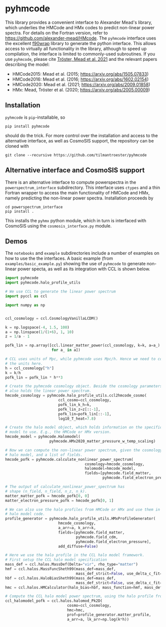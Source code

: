 # pyhmcode

This library provides a convenient interface to Alexander Mead's library, which underlies the HMCode and HMx codes to predict non-linear power spectra. For details on the Fortran version, refer to https://github.com/alexander-mead/HMcode.
The `pyhmcode` interface uses the excellent [f90wrap](https://github.com/jameskermode/f90wrap) library to generate the python interface. This allows access to virtually all functionality in the library, although to speed up compilation, the interface is limited to commonly-used subroutines.
If you use `pyhmcode`, please cite [Tröster, Mead et al. 2021](https://arxiv.org/abs/2109.04458) and the relevant papers describing the model:
- HMCode2015: Mead et al. (2015; https://arxiv.org/abs/1505.07833)
- HMCode2016: Mead et al. (2016; https://arxiv.org/abs/1602.02154)
- HMCode2020: Mead et al. (2021; https://arxiv.org/abs/2009.01858)
- HMx: Mead, Tröster et al. (2020; https://arxiv.org/abs/2005.00009)

## Installation
`pyhmcode` is `pip`-installable, so
```
pip install pyhmcode
```
should do the trick. For more control over the installation and access to the alternative interface, as well as CosmoSIS support, the repository can be cloned with
```
git clone --recursive https://github.com/tilmantroester/pyhmcode
```

## Alternative interface and CosmoSIS support
There is an alternative interface to compute powerspectra in the `powerspectrum_interface` subdirectory. This interface uses `ctypes` and a thin Fortran wrapper to access the main functionality of HMCode and HMx, namely predicting the non-linear power spectra.
Installation proceeds by
```
cd powerspectrum_interface
pip install .
```
This installs the `pyhmx` python module, which in turn is interfaced with CosmoSIS using the `cosmosis_interface.py` module.

## Demos

The `notebooks` and `example` subdirectories include a number of examples on how to use the the interfaces. 
A basic example (from `examples/basic_example.py`) showing the use of `pyhmcode` to generate non-linear power specta, as well as its integration with CCL is shown below.
```python
import pyhmcode
import pyhmcode.halo_profile_utils

# We use CCL to generate the linear power spectrum
import pyccl as ccl

import numpy as np


ccl_cosmology = ccl.CosmologyVanillaLCDM()

k = np.logspace(-4, 1.5, 100)
a = np.linspace(1/(1+6), 1, 10)
z = 1/a - 1

pofk_lin = np.array([ccl.linear_matter_power(ccl_cosmology, k=k, a=a_)
                     for a_ in a])

# CCL uses units of Mpc, while pyhmcode uses Mpc/h. Hence we need to convert
# the units here.
h = ccl_cosmology["h"]
k = k/h
pofk_lin = pofk_lin * h**3

# Create the pyhmcode cosmology object. Beside the cosmology parameters, it
# also holds the linear power spectrum.
hmcode_cosmology = pyhmcode.halo_profile_utils.ccl2hmcode_cosmo(
                        ccl_cosmo=ccl_cosmology,
                        pofk_lin_k_h=k,
                        pofk_lin_z=z[::-1],
                        pofk_lin=pofk_lin[::-1],
                        log10_T_heat=7.8)

# Create the halo model object, which holds information on the specific halo
# model to use. E.g., the HMCode or HMx version.
hmcode_model = pyhmcode.Halomodel(
                    pyhmcode.HMx2020_matter_pressure_w_temp_scaling)

# Now we can compute the non-linear power spectrum, given the cosmology,
# halo model, and a list of fields.
hmcode_pofk = pyhmcode.calculate_nonlinear_power_spectrum(
                                    cosmology=hmcode_cosmology,
                                    halomodel=hmcode_model, 
                                    fields=[pyhmcode.field_matter,
                                            pyhmcode.field_electron_pressure])

# The output of calculate_nonlinear_power_spectrum has
# shape (n_field, n_field, n_z, n_k).
matter_matter_pofk = hmcode_pofk[0, 0]
matter_electron_pressure_pofk = hmcode_pofk[0, 1]

# We can also use the halo profiles from HMCode or HMx and use them in another
# halo model code.
profile_generator = pyhmcode.halo_profile_utils.HMxProfileGenerator(
                        hmcode_cosmology,
                        a_arr=a, k_arr=k,
                        fields=[pyhmcode.field_matter,
                                pyhmcode.field_cdm,
                                pyhmcode.field_electron_pressure],
                        add_diffuse=False)

# Here we use the halo profile in the CCL halo model framework. 
# First setup the CCL halo model specification
mass_def = ccl.halos.MassDef(Delta="vir", rho_type="matter")
hmf = ccl.halos.MassFuncSheth99(mass_def=mass_def,
                                mass_def_strict=False, use_delta_c_fit=True)
hbf = ccl.halos.HaloBiasSheth99(mass_def=mass_def,
                                mass_def_strict=False, use_delta_c_fit=True)
hmc = ccl.halos.HMCalculator(halo_bias=hbf, mass_function=hmf, mass_def=mass_def)

# Compute the CCL halo model power spectrum, using the halo profile from HMx
ccl_halomodel_pofk = ccl.halos.halomod_Pk2D(
                            cosmo=ccl_cosmology,
                            hmc=hmc, 
                            prof=profile_generator.matter_profile,
                            a_arr=a, lk_arr=np.log(k*h))
```
